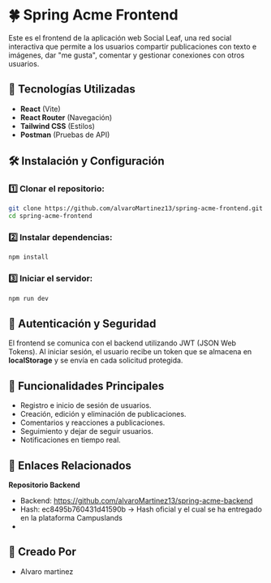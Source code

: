 
# 🍀 Spring Acme Frontend

Este es el frontend de la aplicación web Social Leaf, una red social interactiva que permite a los usuarios compartir publicaciones con texto e imágenes, dar "me gusta", comentar y gestionar conexiones con otros usuarios.

## 🚀 Tecnologías Utilizadas
- **React** (Vite)
- **React Router** (Navegación)
- **Tailwind CSS** (Estilos)
- **Postman** (Pruebas de API)

## 🛠 Instalación y Configuración

### 1️⃣ Clonar el repositorio:
```sh
git clone https://github.com/alvaroMartinez13/spring-acme-frontend.git
cd spring-acme-frontend
```
### 2️⃣ Instalar dependencias:
```sh
npm install

```

### 3️⃣ Iniciar el servidor:
```sh
npm run dev

```
## 🔑 Autenticación y Seguridad
El frontend se comunica con el backend utilizando JWT (JSON Web Tokens). Al iniciar sesión, el usuario recibe un token que se almacena en **localStorage** y se envía en cada solicitud protegida.

## 📌 Funcionalidades Principales
- Registro e inicio de sesión de usuarios.
- Creación, edición y eliminación de publicaciones.
- Comentarios y reacciones a publicaciones.
- Seguimiento y dejar de seguir usuarios.
- Notificaciones en tiempo real.

## 📌 Enlaces Relacionados
**Repositorio Backend**
- Backend: https://github.com/alvaroMartinez13/spring-acme-backend
- Hash: ec8495b760431d41590b -> Hash oficial y el cual se ha entregado en la plataforma Campuslands
- 
## 📒 Creado Por
- Alvaro martinez

